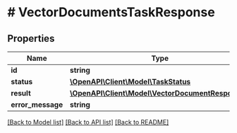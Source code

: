 # # VectorDocumentsTaskResponse

## Properties

Name | Type | Description | Notes
------------ | ------------- | ------------- | -------------
**id** | **string** | Task ID |
**status** | [**\OpenAPI\Client\Model\TaskStatus**](TaskStatus.md) | Task status |
**result** | [**\OpenAPI\Client\Model\VectorDocumentResponse[]**](VectorDocumentResponse.md) |  | [optional]
**error_message** | **string** |  | [optional]

[[Back to Model list]](../../README.md#models) [[Back to API list]](../../README.md#endpoints) [[Back to README]](../../README.md)
